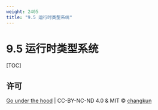 ```yaml
---
weight: 2405
title: "9.5 运行时类型系统"
---
```


# 9.5 运行时类型系统

[TOC]

## 许可

[Go under the hood](https://github.com/changkun/go-under-the-hood) | CC-BY-NC-ND 4.0 & MIT &copy; [changkun](https://changkun.de)
